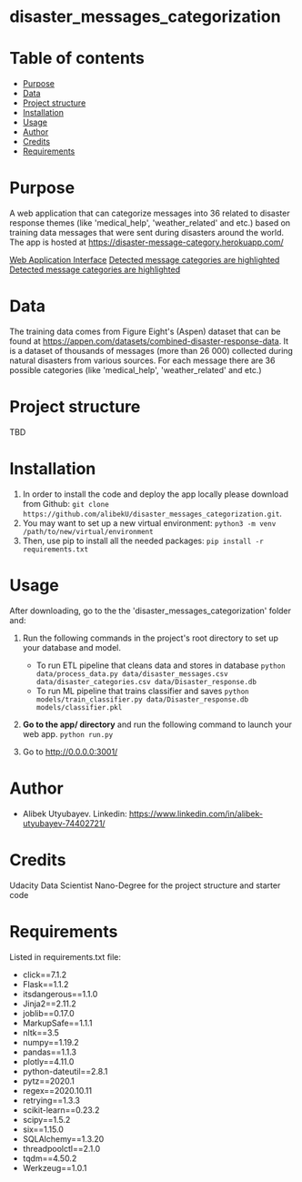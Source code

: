 # disaster_messages_categorization

# Table of contents
- [Purpose](#purpose)
- [Data](#data)
- [Project structure](#project-structure)
- [Installation](#installation)
- [Usage](#usage)
- [Author](#author)
- [Credits](#credits)
- [Requirements](#requirements)


# Purpose
A web application that can categorize messages into 36 related to disaster response themes (like 'medical_help', 'weather_related' and etc.) based on training data messages that were sent during disasters around the world.
The app is hosted at https://disaster-message-category.herokuapp.com/

[Web Application Interface](images/screenshot1.png)
[Detected message categories are highlighted](images/screenshot2.png)
[Detected message categories are highlighted](images/screenshot3.png)


# Data
The training data comes from Figure Eight's (Aspen) dataset that can be found at https://appen.com/datasets/combined-disaster-response-data. It is a dataset of thousands of messages (more than 26 000) collected during natural disasters from various sources.
For each message there are 36 possible categories (like 'medical_help', 'weather_related' and etc.)

# Project structure 
TBD

# Installation
1. In order to install the code and deploy the app locally please download from Github: `git clone https://github.com/alibekU/disaster_messages_categorization.git`.
2. You may want to set up a new virtual environment: `python3 -m venv /path/to/new/virtual/environment` 
3. Then, use pip to install all the needed packages: `pip install -r requirements.txt`

# Usage
After downloading, go to the the 'disaster_messages_categorization' folder and:
1. Run the following commands in the project's root directory to set up your database and model.

    - To run ETL pipeline that cleans data and stores in database
        `python data/process_data.py data/disaster_messages.csv data/disaster_categories.csv data/Disaster_response.db`
    - To run ML pipeline that trains classifier and saves
        `python models/train_classifier.py data/Disaster_response.db models/classifier.pkl`

2. **Go to the app/ directory** and run the following command to launch your web app.
    `python run.py`

3. Go to http://0.0.0.0:3001/

# Author 
- Alibek Utyubayev. Linkedin: https://www.linkedin.com/in/alibek-utyubayev-74402721/

# Credits
Udacity Data Scientist Nano-Degree for the project structure and starter code

# Requirements
Listed in requirements.txt file:
- click==7.1.2
- Flask==1.1.2
- itsdangerous==1.1.0
- Jinja2==2.11.2
- joblib==0.17.0
- MarkupSafe==1.1.1
- nltk==3.5
- numpy==1.19.2
- pandas==1.1.3
- plotly==4.11.0
- python-dateutil==2.8.1
- pytz==2020.1
- regex==2020.10.11
- retrying==1.3.3
- scikit-learn==0.23.2
- scipy==1.5.2
- six==1.15.0
- SQLAlchemy==1.3.20
- threadpoolctl==2.1.0
- tqdm==4.50.2
- Werkzeug==1.0.1

